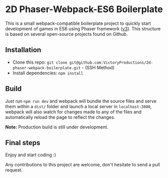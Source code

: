 # 2D Phaser-Webpack-ES6 Boilerplate

This is a small webpack-compatible boilerplate project to quickly start development of games in ES6 using Phaser framework ([v3](https://photonstorm.github.io/phaser3-docs/index.html)). This structure is based on several open-source projects found on Github.

## Installation

- Clone this repo: `git clone git@github.com:VictoryProductions/2d-phaser-webpack-boilerplate.git` - (SSH Method)
- Install dependencies: `npm install`

## Build

Just run `npm run dev` and webpack will bundle the source files and serve them within a `dist/` folder and launch a local server in `localhost:3000`, webpack will also watch for changes made to any of the files and automatically reload the page to reflect the changes.

**Note:** Production build is still under development.

## Final steps

Enjoy and start coding :)

Any contributions to this project are welcome, don't hesitate to send a pull request.
